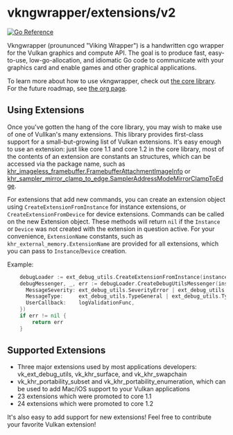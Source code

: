 # vkngwrapper/extensions/v2

[![Go Reference](https://pkg.go.dev/badge/github.com/vkngwrapper/extensions/v2.svg)](https://pkg.go.dev/github.com/vkngwrapper/extensions/v2)

Vkngwrapper (proununced "Viking Wrapper") is a handwritten cgo wrapper for the Vulkan graphics and compute API.
The goal is to produce fast, easy-to-use, low-go-allocation, and idiomatic Go code to communicate with your graphics
card and enable games and other graphical applications.

To learn more about how to use vkngwrapper, check out [the core library](https://github.com/vkngwrapper/core). For the
 future roadmap, see [the org page](https://github.com/vkngwrapper).

## Using Extensions

Once you've gotten the hang of the core library, you may wish to make use of one of Vullkan's many extensions. This
 library provides first-class support for a small-but-growing list of Vulkan extensions.  It's easy enough to use an extension:
 just like core 1.1 and core 1.2 in the core library, most of the contents of an extension are constants an structures, which
 can be accessed via the package name, such as [khr_imageless_framebuffer.FramebufferAttachmentImageInfo](https://pkg.go.dev/github.com/vkngwrapper/extensions/v2/khr_imageless_framebuffer#FramebufferAttachmentImageInfo)
 or [khr_sampler_mirror_clamp_to_edge.SamplerAddressModeMirrorClampToEdge](https://pkg.go.dev/github.com/vkngwrapper/extensions/v2/khr_sampler_mirror_clamp_to_edge#pkg-constants).

For extensions that add new commands, you can create an extension object using `CreateExtensionFromInstance` for 
 instance extensions, or `CreateExtensionFromDevice` for device extensions.  Commands can be called on the new Extension
 object. These methods will return `nil` if the `Instance` or `Device` was not created with the extension in question
 active.  For your convenience, `ExtensionName` constants, such as `khr_external_memory.ExtensionName` are provided for
 all extensions, which you can pass to `Instance`/`Device` creation.

Example:

```go
	debugLoader := ext_debug_utils.CreateExtensionFromInstance(instance)
	debugMessenger, _, err := debugLoader.CreateDebugUtilsMessenger(instance, nil, ext_debug_utils.DebugUtilsMessengerCreateInfo{
      MessageSeverity: ext_debug_utils.SeverityError | ext_debug_utils.SeverityWarning,
      MessageType:     ext_debug_utils.TypeGeneral | ext_debug_utils.TypeValidation | ext_debug_utils.TypePerformance,
      UserCallback:    logValidationFunc,
    })
	if err != nil {
		return err
	}
```

## Supported Extensions

* Three major extensions used by most applications developers: vk_ext_debug_utils, vk_khr_surface, and vk_khr_swapchain
* vk_khr_portability_subset and vk_khr_portability_enumeration, which can be used to add Mac/iOS support to your Vulkan applications
* 23 extensions which were promoted to core 1.1
* 24 extensions which were promoted to core 1.2

It's also easy to add support for new extensions! Feel free to contribute your favorite Vulkan extension!
